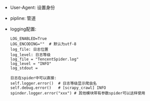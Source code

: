 * User-Agent: 设置身份

* pipline: 管道

* logging配置:

  ```shell
  LOG_ENABLED=True
  LOG_ENCODING=""  # 默认为utf-8
  log_file: 日志位置
  log_level: 日志等级
  log_file = "TencentSpider.log"
  log_level = "INFO"
  log_stdout = 
  
  日志在spider中可以直接:
  self.logger.error()  # 日志等级显示爬虫名
  self.debug.error()   # [scrapy_crawl] INFO
  spinder.logger.error("xxx") # 其他模块带有参数spider可以这样使用
  ```

  